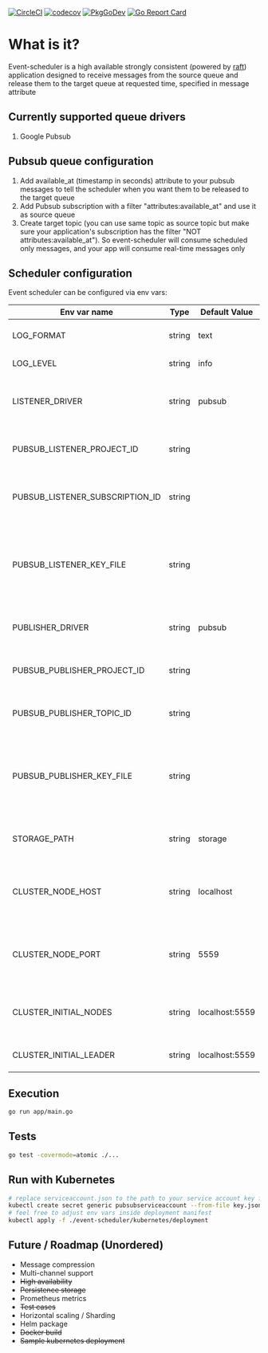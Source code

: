 [![CircleCI](https://circleci.com/gh/maksimru/event-scheduler.svg?style=svg&circle-token=1d06eaf64a0b78e953c88044b894cea83ba3ee64)](https://circleci.com/gh/maksimru/event-scheduler)
[![codecov](https://codecov.io/gh/maksimru/event-scheduler/branch/master/graph/badge.svg?token=7mfqEvwubF)](https://codecov.io/gh/maksimru/event-scheduler)
[![PkgGoDev](https://pkg.go.dev/badge/github.com/maksimru/event-scheduler)](https://pkg.go.dev/github.com/maksimru/event-scheduler)
[![Go Report Card](https://goreportcard.com/badge/github.com/maksimru/event-scheduler)](https://goreportcard.com/report/github.com/maksimru/event-scheduler)

# What is it?

Event-scheduler is a high available strongly consistent (powered by [raft](https://en.wikipedia.org/wiki/Raft_(algorithm))) application designed to receive messages from the source queue and release them to the target queue at requested time, specified in message attribute

## Currently supported queue drivers

1) Google Pubsub

## Pubsub queue configuration

1) Add available_at (timestamp in seconds) attribute to your pubsub messages to tell the scheduler when you want them to be released to the target queue
2) Add Pubsub subscription with a filter "attributes:available_at" and use it as source queue
3) Create target topic (you can use same topic as source topic but make sure your application's subscription has the filter "NOT attributes:available_at"). So event-scheduler will consume scheduled only messages, and your app will consume real-time messages only

## Scheduler configuration

Event scheduler can be configured via env vars:

| Env var name | Type | Default Value | Description |
|--------------|------|---------------|-------------|
| LOG_FORMAT            | string    | text             | log format output: json, text, gcp           |
| LOG_LEVEL             | string     | info              | log verbosity            |
| LISTENER_DRIVER             | string     | pubsub              | source (scheduled) messages queue driver          |
| PUBSUB_LISTENER_PROJECT_ID             | string     |               | source queue pubsub project id            |
| PUBSUB_LISTENER_SUBSCRIPTION_ID             | string     |               | source queue pubsub subscription id            |
| PUBSUB_LISTENER_KEY_FILE             | string     |               | path to pubsub service account access key file for source queue           |
| PUBLISHER_DRIVER             | string     | pubsub              | target messages queue driver            |
| PUBSUB_PUBLISHER_PROJECT_ID             | string     |               | target queue pubsub project id            |
| PUBSUB_PUBLISHER_TOPIC_ID             | string     |               | target queue pubsub topic id            |
| PUBSUB_PUBLISHER_KEY_FILE             | string     |               | path to pubsub service account access key file for target queue            |
| STORAGE_PATH             | string     | storage              | path for persistent data storage            |
| CLUSTER_NODE_HOST             | string     | localhost              | node host, should be accessible from other cluster nodes            |
| CLUSTER_NODE_PORT             | string     | 5559              | node port for interaction with other cluster nodes           |
| CLUSTER_INITIAL_NODES             | string     | localhost:5559              | comma separated list of cluster nodes           |
| CLUSTER_INITIAL_LEADER             | string     | localhost:5559              | cluster leader address           |

## Execution

```bash
go run app/main.go
```

## Tests

```bash
go test -covermode=atomic ./...
```

## Run with Kubernetes

```bash
# replace serviceaccount.json to the path to your service account key file with PubsubPermissions
kubectl create secret generic pubsubserviceaccount --from-file key.json=serviceaccount.json
# feel free to adjust env vars inside deployment manifest
kubectl apply -f ./event-scheduler/kubernetes/deployment
```

## Future / Roadmap (Unordered)

- Message compression
- Multi-channel support
- ~~High availability~~
- ~~Persistence storage~~
- Prometheus metrics
- ~~Test cases~~
- Horizontal scaling / Sharding
- Helm package
- ~~Docker build~~
- ~~Sample kubernetes deployment~~